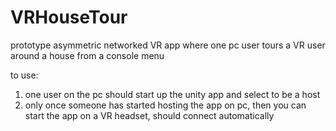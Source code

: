 # VRHouseTour
 prototype asymmetric networked VR app where one pc user tours a VR user around a house from a console menu

to use:
1. one user on the pc should start up the unity app and select to be a host
2. only once someone has started hosting the app on pc, then you can start the app on a VR headset, should connect automatically 
